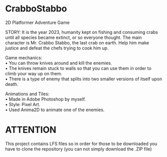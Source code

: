 # CrabboStabbo
2D Platformer Adventure Game

STORY:
It is the year 2023, humanity kept on fishing and consuming crabs until all species became extinct, or so everyone thought. The main character is Mr. Crabbo Stabbo, the last crab on earth. Help him make justice and defeat the chefs trying to cook him up.

Game mechanics:  
•	You can throw knives around and kill the enemies.  
•	The knives remain stuck to walls so that you can use them in order to climb your way up on them.  
•	There is a type of enemy that splits into two smaller versions of itself upon death.  

Animations and Tiles:  
•	Made in Adobe Photoshop by myself.  
•	Style: Pixel Art.  
•	Used Anima2D to animate one of the enemies.  

# ATTENTION
This project contains LFS files so in order for those to be downloaded you have to clone the repository (you can not simply download the .ZIP file)
